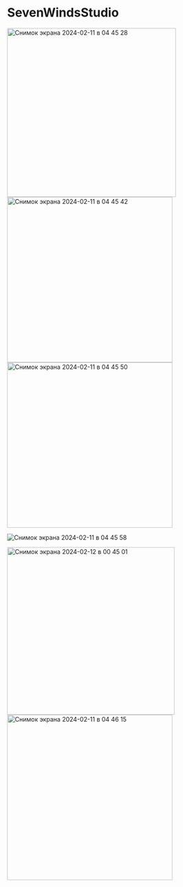 # SevenWindsStudio

<img width="392" alt="Снимок экрана 2024-02-11 в 04 45 28" src="https://github.com/NikolayGrinko/SevenWindsStudio/assets/112849355/7ac5c1a4-29af-49b0-8755-775ac431f01e">


<img width="384" alt="Снимок экрана 2024-02-11 в 04 45 42" src="https://github.com/NikolayGrinko/SevenWindsStudio/assets/112849355/a950d77e-90bd-4bbd-badb-630ab3003b07">


<img width="384" alt="Снимок экрана 2024-02-11 в 04 45 50" src="https://github.com/NikolayGrinko/SevenWindsStudio/assets/112849355/e84ccda2-e408-4a47-844d-14d1b03b7525">



![Снимок экрана 2024-02-11 в 04 45 58](https://github.com/NikolayGrinko/SevenWindsStudio/assets/112849355/54448c98-0226-4625-8a9f-77be251c93f5)



<img width="389" alt="Снимок экрана 2024-02-12 в 00 45 01" src="https://github.com/NikolayGrinko/SevenWindsStudio/assets/112849355/ec39c217-0105-45c0-a33b-7819b20d2e93">






<img width="384" alt="Снимок экрана 2024-02-11 в 04 46 15" src="https://github.com/NikolayGrinko/SevenWindsStudio/assets/112849355/3f23c97d-f330-4709-b713-a4093d6d59ca">
